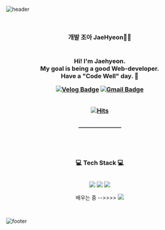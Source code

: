 ![header](https://capsule-render.vercel.app/api?type=waving&&color=gradient&height=100&section=header&fontSize=90)


<div align = "center">

<br/>
<h3>개발 조아 JaeHyeon🧟‍♂️<h3><br/>
Hi! I'm Jaehyeon.<br/>
My goal is being a good Web-developer.<br/>
Have a "Code Well" day. 👼

 
 [![Velog Badge](http://img.shields.io/badge/-VELOG-20c997?style=flat&link=https://velog.io/@bigwave-cho)](https://velog.io/@bigwave-cho)
[![Gmail Badge](https://img.shields.io/badge/Gmail-d14836?style=flat-square&logo=Gmail&logoColor=white&link=mailto:jh.cho142857@gmail.com)](mailto:jh.cho142857@gmail.com)
<br/><br/>


[![Hits](https://hits.seeyoufarm.com/api/count/incr/badge.svg?url=https%3A%2F%2Fgithub.com%2Fbigwave-cho%2Fhit-counter&count_bg=%2379C83D&title_bg=%23555555&icon=&icon_color=%23E7E7E7&title=hits&edge_flat=false)](https://hits.seeyoufarm.com)

 
  
﹏﹏﹏﹏﹏﹏﹏

<br/><br/>
 
<h3>💻 Tech Stack 💻</h3>
 
<br/>



<img src="https://img.shields.io/badge/JavaScript-F7DF1E?style=flat-square&logo=JavaScript&logoColor=white"/>
<img src="https://img.shields.io/badge/React-61DAFB?style=flat-square&logo=React&logoColor=white"/>
<img src="https://img.shields.io/badge/Git-F05032?style=flat-square&logo=Git&logoColor=white"/>


배우는 중 -->>>> <img src="https://img.shields.io/badge/TypeScript-3178C6?style=flat-square&logo=TypeScript&logoColor=white"/>
<br>


</div>

<br/>

![footer](https://capsule-render.vercel.app/api?type=waving&&color=gradient&height=100&section=footer&fontSize=90)

